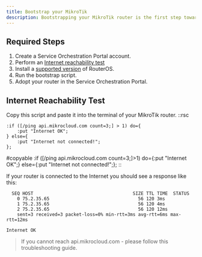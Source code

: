 ```yaml
---
title: Bootstrap your MikroTik
description: Bootstrapping your MikroTik router is the first step towards SDN enablement.
---
```


## Required Steps

1. Create a Service Orchestration Portal account.
2. Perform an [Internet reachability test](#internet-reachability-test)
3. Install a [supported version](/documentation/router-onboarding/supported-routeros-versions) of RouterOS.
4. Run the bootstrap script.
5. Adopt your router in the Service Orchestration Portal.

## Internet Reachability Test

Copy this script and paste it into the terminal of your MikroTik router.
::rsc
```
:if ([/ping api.mikrocloud.com count=3;] > 1) do={
	:put "Internet OK";
} else={
	:put "Internet not connected!";
};
```

#copyable
:if ([/ping api.mikrocloud.com count=3;]>1) do={:put "Internet OK";} else={:put "Internet not connected!";};
::

If your router is connected to the Internet you should see a response like this:
```
  SEQ HOST                                     SIZE TTL TIME  STATUS                                                                               
    0 75.2.35.65                                 56 120 3ms  
    1 75.2.35.65                                 56 120 4ms  
    2 75.2.35.65                                 56 120 12ms 
    sent=3 received=3 packet-loss=0% min-rtt=3ms avg-rtt=6ms max-rtt=12ms 

Internet OK
```

> If you cannot reach api.mikrocloud.com - please follow this troubleshooting guide.

